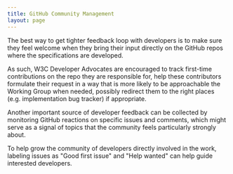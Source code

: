 ```yaml
---
title: GitHub Community Management
layout: page
---
```

The best way to get tighter feedback loop with developers is to make sure they feel welcome when they bring their input directly on the GitHub repos where the specifications are developed.

As such, W3C Developer Advocates are encouraged to track first-time contributions on the repo they are responsible for, help these contributors formulate their request in a way that is more likely to be approachable the Working Group when needed, possibly redirect them to the right places (e.g. implementation bug tracker) if appropriate.

Another important source of developer feedback can be collected by monitoring GitHub reactions on specific issues and comments, which might serve as a signal of topics that the community feels particularly strongly about.

To help grow the community of developers directly involved in the work, labeling issues as "Good first issue" and "Help wanted" can help guide interested developers.
